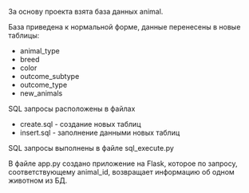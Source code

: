 За основу проекта взята база данных animal.

База приведена к нормальной форме, данные перенесены в новые таблицы:
 - animal_type
 - breed
 - color
 - outcome_subtype
 - outcome_type
 - new_animals

SQL запросы расположены в файлах
 - create.sql - создание новых таблиц
 - insert.sql - заполнение данными новых таблиц

SQL запросы выполнены в файле sql_execute.py

В файле app.py создано приложение на Flask, 
которое по запросу, соответствующему animal_id, 
возвращает информацию об одном животном из БД.